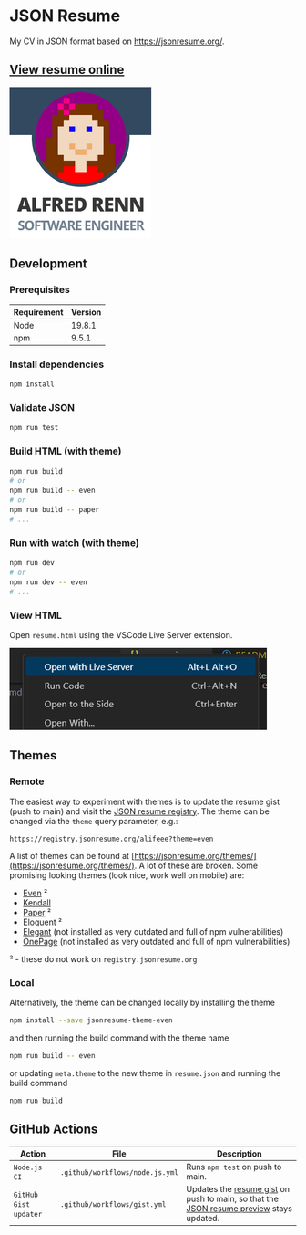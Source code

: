 # JSON Resume

My CV in JSON format based on <https://jsonresume.org/>.

## [View resume online](https://registry.jsonresume.org/alifeee)

![Preview of resume online](images/resume_preview.png)

## Development

### Prerequisites

| Requirement | Version |
| ----------- | ------- |
| Node        | 19.8.1  |
| npm         | 9.5.1   |

### Install dependencies

```bash
npm install
```

### Validate JSON

```bash
npm run test
```

### Build HTML (with theme)

```bash
npm run build
# or
npm run build -- even
# or
npm run build -- paper
# ...
```

### Run with watch (with theme)

```bash
npm run dev
# or
npm run dev -- even
# ...
```

### View HTML

Open `resume.html` using the VSCode Live Server extension.

![Context menu for live server in VSCode](images/live%20server.png)

## Themes

### Remote

The easiest way to experiment with themes is to update the resume gist (push to main) and visit the [JSON resume registry](https://registry.jsonresume.org/alifeee). The theme can be changed via the `theme` query parameter, e.g.:

```url
https://registry.jsonresume.org/alifeee?theme=even
```

A list of themes can be found at [https://jsonresume.org/themes/](https://jsonresume.org/themes/). A lot of these are broken. Some promising looking themes (look nice, work well on mobile) are:

- [Even](https://github.com/rbardini/jsonresume-theme-even) ²
- [Kendall](https://github.com/linuxbozo/jsonresume-theme-kendall)
- [Paper](https://github.com/TimDaub/jsonresume-theme-paper) ²
- [Eloquent](https://github.com/thibaudcolas/jsonresume-theme-eloquent) ²
- [Elegant](https://registry.jsonresume.org/alifeee?theme=elegant) (not installed as very outdated and full of npm vulnerabilities)
- [OnePage](https://github.com/ainsleyc/jsonresume-theme-onepage) (not installed as very outdated and full of npm vulnerabilities)

² - these do not work on `registry.jsonresume.org`

### Local

Alternatively, the theme can be changed locally by installing the theme

```bash
npm install --save jsonresume-theme-even
```

and then running the build command with the theme name

```bash
npm run build -- even
```

or updating `meta.theme` to the new theme in `resume.json` and running the build command

```bash
npm run build
```

## GitHub Actions

| Action | File | Description |
| ------ | ---- | ----------- |
| `Node.js CI` | `.github/workflows/node.js.yml` | Runs `npm test` on push to main. |
| `GitHub Gist updater` | `.github/workflows/gist.yml` | Updates the [resume gist](https://gist.github.com/alifeee/97f9ac1642b1c46cf66942c3f079a42f) on push to main, so that the [JSON resume preview](https://registry.jsonresume.org/alifeee) stays updated. |
